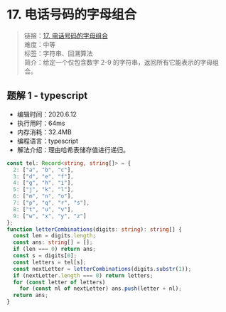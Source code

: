 # 17. 电话号码的字母组合

> 链接：[17. 电话号码的字母组合](https://leetcode-cn.com/problems/letter-combinations-of-a-phone-number/)  
> 难度：中等  
> 标签：字符串、回溯算法  
> 简介：给定一个仅包含数字 2-9 的字符串，返回所有它能表示的字母组合。

## 题解 1 - typescript

- 编辑时间：2020.6.12
- 执行用时：64ms
- 内存消耗：32.4MB
- 编程语言：typescript
- 解法介绍：理由哈希表储存值进行递归。

```typescript
const tel: Record<string, string[]> = {
  2: ["a", "b", "c"],
  3: ["d", "e", "f"],
  4: ["g", "h", "i"],
  5: ["j", "k", "l"],
  6: ["m", "n", "o"],
  7: ["p", "q", "r", "s"],
  8: ["t", "u", "v"],
  9: ["w", "x", "y", "z"]
};
function letterCombinations(digits: string): string[] {
  const len = digits.length;
  const ans: string[] = [];
  if (len === 0) return ans;
  const s = digits[0];
  const letters = tel[s];
  const nextLetter = letterCombinations(digits.substr(1));
  if (nextLetter.length === 0) return letters;
  for (const letter of letters)
    for (const nl of nextLetter) ans.push(letter + nl);
  return ans;
}
```
